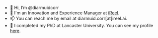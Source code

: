 - 👋 Hi, I’m @diarmuidcorr
- 🏢 I'm an Innovation and Experience Manager at [iReel](https://example.com/docs).
- 📫 You can reach me by email at diarmuid.corr[at]ireel.ai.
- 📜 I completed my PhD at Lancaster University. You can see my profile [here](https://www.research.lancs.ac.uk/portal/en/people/diarmuid-corr(3d378a67-9b3b-489f-a2e8-ce58d661f80f).html).
